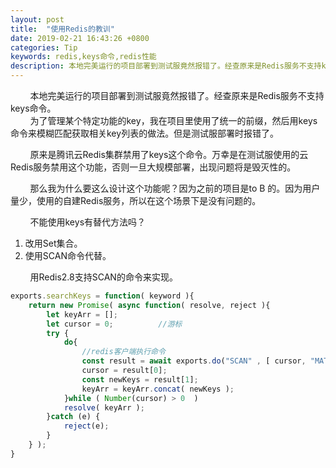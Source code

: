 ```yaml
---
layout: post
title:  "使用Redis的教训"
date: 2019-02-21 16:43:26 +0800
categories: Tip
keywords: redis,keys命令,redis性能
description: 本地完美运行的项目部署到测试服竟然报错了。经查原来是Redis服务不支持keys命令。
---
```


&#160; &#160; &#160; &#160; 本地完美运行的项目部署到测试服竟然报错了。经查原来是Redis服务不支持keys命令。  
&#160; &#160; &#160; &#160; 为了管理某个特定功能的key，我在项目里使用了统一的前缀，然后用keys命令来模糊匹配获取相关key列表的做法。但是测试服部署时报错了。

<!--description-->  
&#160; &#160; &#160; &#160; 原来是腾讯云Redis集群禁用了keys这个命令。万幸是在测试服使用的云Redis服务禁用这个功能，否则一旦大规模部署，出现问题将是毁灭性的。  
  
&#160; &#160; &#160; &#160; 那么我为什么要这么设计这个功能呢？因为之前的项目是to B 的。因为用户量少，使用的自建Redis服务，所以在这个场景下是没有问题的。  
  
&#160; &#160; &#160; &#160; 不能使用keys有替代方法吗？  
1. 改用Set集合。  
2. 使用SCAN命令代替。

&#160; &#160; &#160; &#160; 用Redis2.8支持SCAN的命令来实现。
```javascript
exports.searchKeys = function( keyword ){
    return new Promise( async function( resolve, reject ){
        let keyArr = [];
        let cursor = 0;          //游标
        try {
            do{
                //redis客户端执行命令
                const result = await exports.do("SCAN" , [ cursor, "MATCH", keyword ] );
                cursor = result[0];
                const newKeys = result[1];
                keyArr = keyArr.concat( newKeys );
            }while ( Number(cursor) > 0  )
            resolve( keyArr );
        }catch (e) {
            reject(e);
        }
    } );
}
```


